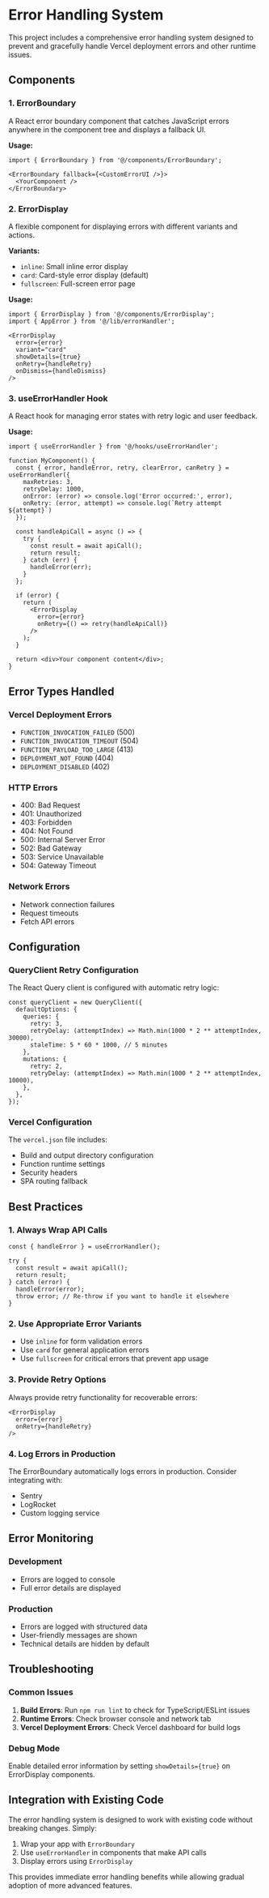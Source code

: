 # Error Handling System

This project includes a comprehensive error handling system designed to prevent and gracefully handle Vercel deployment errors and other runtime issues.

## Components

### 1. ErrorBoundary
A React error boundary component that catches JavaScript errors anywhere in the component tree and displays a fallback UI.

**Usage:**
```tsx
import { ErrorBoundary } from '@/components/ErrorBoundary';

<ErrorBoundary fallback={<CustomErrorUI />}>
  <YourComponent />
</ErrorBoundary>
```

### 2. ErrorDisplay
A flexible component for displaying errors with different variants and actions.

**Variants:**
- `inline`: Small inline error display
- `card`: Card-style error display (default)
- `fullscreen`: Full-screen error page

**Usage:**
```tsx
import { ErrorDisplay } from '@/components/ErrorDisplay';
import { AppError } from '@/lib/errorHandler';

<ErrorDisplay 
  error={error}
  variant="card"
  showDetails={true}
  onRetry={handleRetry}
  onDismiss={handleDismiss}
/>
```

### 3. useErrorHandler Hook
A React hook for managing error states with retry logic and user feedback.

**Usage:**
```tsx
import { useErrorHandler } from '@/hooks/useErrorHandler';

function MyComponent() {
  const { error, handleError, retry, clearError, canRetry } = useErrorHandler({
    maxRetries: 3,
    retryDelay: 1000,
    onError: (error) => console.log('Error occurred:', error),
    onRetry: (error, attempt) => console.log(`Retry attempt ${attempt}`)
  });

  const handleApiCall = async () => {
    try {
      const result = await apiCall();
      return result;
    } catch (err) {
      handleError(err);
    }
  };

  if (error) {
    return (
      <ErrorDisplay 
        error={error}
        onRetry={() => retry(handleApiCall)}
      />
    );
  }

  return <div>Your component content</div>;
}
```

## Error Types Handled

### Vercel Deployment Errors
- `FUNCTION_INVOCATION_FAILED` (500)
- `FUNCTION_INVOCATION_TIMEOUT` (504)
- `FUNCTION_PAYLOAD_TOO_LARGE` (413)
- `DEPLOYMENT_NOT_FOUND` (404)
- `DEPLOYMENT_DISABLED` (402)

### HTTP Errors
- 400: Bad Request
- 401: Unauthorized
- 403: Forbidden
- 404: Not Found
- 500: Internal Server Error
- 502: Bad Gateway
- 503: Service Unavailable
- 504: Gateway Timeout

### Network Errors
- Network connection failures
- Request timeouts
- Fetch API errors

## Configuration

### QueryClient Retry Configuration
The React Query client is configured with automatic retry logic:

```tsx
const queryClient = new QueryClient({
  defaultOptions: {
    queries: {
      retry: 3,
      retryDelay: (attemptIndex) => Math.min(1000 * 2 ** attemptIndex, 30000),
      staleTime: 5 * 60 * 1000, // 5 minutes
    },
    mutations: {
      retry: 2,
      retryDelay: (attemptIndex) => Math.min(1000 * 2 ** attemptIndex, 10000),
    },
  },
});
```

### Vercel Configuration
The `vercel.json` file includes:
- Build and output directory configuration
- Function runtime settings
- Security headers
- SPA routing fallback

## Best Practices

### 1. Always Wrap API Calls
```tsx
const { handleError } = useErrorHandler();

try {
  const result = await apiCall();
  return result;
} catch (error) {
  handleError(error);
  throw error; // Re-throw if you want to handle it elsewhere
}
```

### 2. Use Appropriate Error Variants
- Use `inline` for form validation errors
- Use `card` for general application errors
- Use `fullscreen` for critical errors that prevent app usage

### 3. Provide Retry Options
Always provide retry functionality for recoverable errors:
```tsx
<ErrorDisplay 
  error={error}
  onRetry={handleRetry}
/>
```

### 4. Log Errors in Production
The ErrorBoundary automatically logs errors in production. Consider integrating with:
- Sentry
- LogRocket
- Custom logging service

## Error Monitoring

### Development
- Errors are logged to console
- Full error details are displayed

### Production
- Errors are logged with structured data
- User-friendly messages are shown
- Technical details are hidden by default

## Troubleshooting

### Common Issues

1. **Build Errors**: Run `npm run lint` to check for TypeScript/ESLint issues
2. **Runtime Errors**: Check browser console and network tab
3. **Vercel Deployment Errors**: Check Vercel dashboard for build logs

### Debug Mode
Enable detailed error information by setting `showDetails={true}` on ErrorDisplay components.

## Integration with Existing Code

The error handling system is designed to work with existing code without breaking changes. Simply:

1. Wrap your app with `ErrorBoundary`
2. Use `useErrorHandler` in components that make API calls
3. Display errors using `ErrorDisplay`

This provides immediate error handling benefits while allowing gradual adoption of more advanced features.

